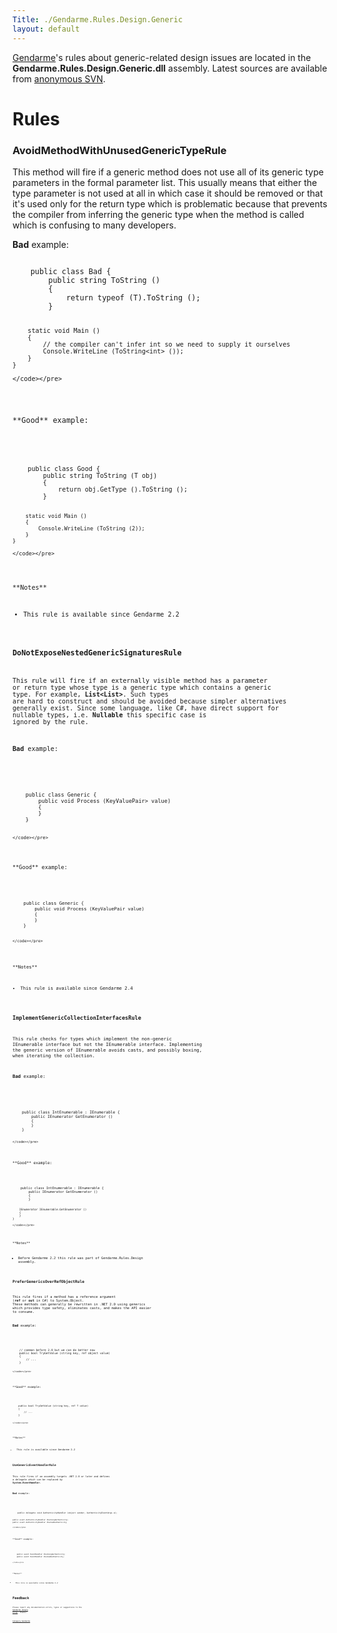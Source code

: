 ```yaml
---
Title: ./Gendarme.Rules.Design.Generic
layout: default
---
```


[Gendarme]({{site.url}}/Gendarme "wikilink")'s rules about generic-related design
issues are located in the **Gendarme.Rules.Design.Generic.dll**
assembly. Latest sources are available from [anonymous
SVN](http://anonsvn.mono-project.com/viewcvs/trunk/mono-tools/gendarme/rules/Gendarme.Rules.Design.Generic/).

Rules
=====

### AvoidMethodWithUnusedGenericTypeRule

This method will fire if a generic method does not use all of its
generic type parameters in the formal parameter list. This usually means
that either the type parameter is not used at all in which case it
should be removed or that it's used only for the return type which is
problematic because that prevents the compiler from inferring the
generic type when the method is called which is confusing to many
developers.

**Bad** example:

<div class="csharp">
    <pre><code>
    public class Bad {
        public string ToString<T> ()
        {
            return typeof (T).ToString ();
        }
        
        static void Main ()
        {
            // the compiler can't infer int so we need to supply it ourselves
            Console.WriteLine (ToString<int> ());
        }
    }

    </code></pre>

</div>
**Good** example:

<div class="csharp">
    <pre><code>
    public class Good {
        public string ToString<T> (T obj)
        {
            return obj.GetType ().ToString ();
        }
        
        static void Main ()
        {
            Console.WriteLine (ToString (2));
        }
    }

    </code></pre>

</div>
**Notes**

-   This rule is available since Gendarme 2.2

### DoNotExposeNestedGenericSignaturesRule

This rule will fire if an externally visible method has a parameter or
return type whose type is a generic type which contains a generic type.
For example, **List<List<int>\>**. Such types are hard to construct and
should be avoided because simpler alternatives generally exist. Since
some language, like C\#, have direct support for nullable types, i.e.
**Nullable<T>** this specific case is ignored by the rule.

**Bad** example:

<div class="csharp">
    <pre><code>
    public class Generic<T> {
        public void Process (KeyValuePair<T, ICollection<int>> value)
        {
        }
    }

    </code></pre>

</div>
**Good** example:

<div class="csharp">
    <pre><code>
    public class Generic<T> {
        public void Process (KeyValuePair<T, int[]> value)
        {
        }
    }

    </code></pre>

</div>
**Notes**

-   This rule is available since Gendarme 2.4

### ImplementGenericCollectionInterfacesRule

This rule checks for types which implement the non-generic IEnumerable
interface but not the IEnumerable<T> interface. Implementing the generic
version of IEnumerable avoids casts, and possibly boxing, when iterating
the collection.

**Bad** example:

<div class="csharp">
    <pre><code>
    public class IntEnumerable : IEnumerable {
        public IEnumerator GetEnumerator ()
        {
        }
    }

    </code></pre>

</div>
**Good** example:

<div class="csharp">
    <pre><code>
    public class IntEnumerable : IEnumerable<int> {
        public IEnumerator<int> GetEnumerator ()
        {
        }
        
        IEnumerator IEnumerable.GetEnumerator ()
        {
        }
    }

    </code></pre>

</div>
**Notes**

-   Before Gendarme 2.2 this rule was part of Gendarme.Rules.Design
    assembly.

### PreferGenericsOverRefObjectRule

This rule fires if a method has a reference argument (**ref** or **out**
in C\#) to System.Object. These methods can generally be rewritten in
.NET 2.0 using generics which provides type safety, eliminates casts,
and makes the API easier to consume.

**Bad** example:

<div class="csharp">
    <pre><code>
    // common before 2.0 but we can do better now
    public bool TryGetValue (string key, ref object value)
    {
        // ...
    }

    </code></pre>

</div>
**Good** example:

<div class="csharp">
    <pre><code>
    public bool TryGetValue<T> (string key, ref T value)
    {
        // ...
    }

    </code></pre>

</div>
**Notes**

-   This rule is available since Gendarme 2.2

### UseGenericEventHandlerRule

This rule fires if an assembly targets .NET 2.0 or later and defines a
delegate which can be replaced by **System.EventHandler<TEventArgs>**.

**Bad** example:

<div class="csharp">
    <pre><code>
    public delegate void AuthenticityHandler (object sender, AuthenticityEventArgs e);

    public event AuthenticityHandler CheckingAuthenticity;
    public event AuthenticityHandler CheckedAuthenticity;

    </code></pre>

</div>
**Good** example:

<div class="csharp">
    <pre><code>
    public event EventHandler<AuthenticityEventArgs> CheckingAuthenticity;
    public event EventHandler<AuthenticityEventArgs> CheckedAuthenticity;

    </code></pre>

</div>
**Notes**

-   This rule is available since Gendarme 2.2

Feedback
========

Please report any documentation errors, typos or suggestions to the
[Gendarme Google Group](http://groups.google.com/group/gendarme).
Thanks!

<Category:Gendarme>
